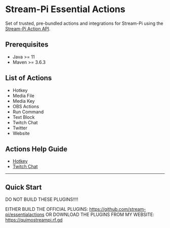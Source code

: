 # Stream-Pi Essential Actions

Set of trusted, pre-bundled actions and integrations for Stream-Pi using the [Stream-Pi Action API](https://github.com/stream-pi/actionapi).

## Prerequisites

- Java >= 11
- Maven >= 3.6.3

## List of Actions

- Hotkey
- Media File
- Media Key
- OBS Actions
- Run Command
- Text Block
- Twitch Chat
- Twitter
- Website

## Actions Help Guide

- [Hotkey](hotkeyaction/README.md)
- [Twitch Chat](twitch/README.md)

---

## Quick Start

DO NOT BUILD THESE PLUGINS!!!!

EITHER BUILD THE OFFICIAL PLUGINS: https://github.com/stream-pi/essentialactions
OR
DOWNLOAD THE PLUGINS FROM MY WEBSITE: https://quimostreampi.rf.gd
